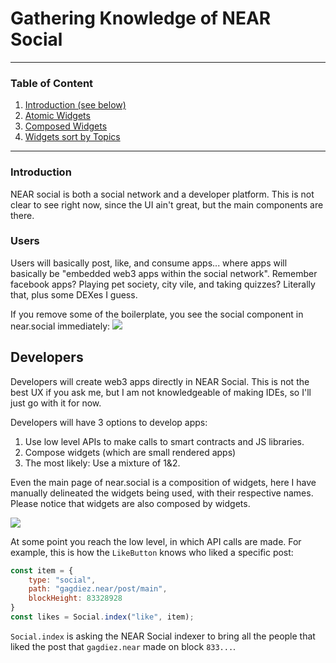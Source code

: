 # Gathering Knowledge of NEAR Social

---

### Table of Content
1. [Introduction (see below)](#introduction)
2. [Atomic Widgets](./social-atoms.md)
3. [Composed Widgets](./widgets.md)
4. [Widgets sort by Topics](./topics.md)

---

### Introduction
NEAR social is both a social network and a developer platform. This is not clear to see right now, since the UI ain't great, but the main components are there.

### Users
Users will basically post, like, and consume apps... where apps will basically be "embedded web3 apps within the social network". Remember facebook apps? Playing pet society, city vile, and taking quizzes? Literally that, plus some DEXes I guess.

If you remove some of the boilerplate, you see the social component in near.social immediately:
![](/img/social.png)

## Developers
Developers will create web3 apps directly in NEAR Social. This is not the best UX if you ask me, but I am not knowledgeable of making IDEs, so I'll just go with it for now.

Developers will have 3 options to develop apps:
1. Use low level APIs to make calls to smart contracts and JS libraries.
2. Compose widgets (which are small rendered apps)
3. The most likely: Use a mixture of 1&2.

Even the main page of near.social is a composition of widgets, here I have manually delineated the widgets being used, with their respective names. Please notice that widgets are also composed by widgets.

![](/img/widgets.png)

At some point you reach the low level, in which API calls are made. For example, this is how the `LikeButton` knows who liked a specific post:

```js
const item = {
    type: "social",
    path: "gagdiez.near/post/main",
    blockHeight: 83328928
}
const likes = Social.index("like", item);
```

`Social.index` is asking the NEAR Social indexer to bring all the people that liked the post that `gagdiez.near` made on block `833...`.